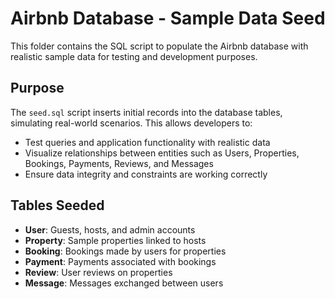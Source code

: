 # Airbnb Database - Sample Data Seed

This folder contains the SQL script to populate the Airbnb database with realistic sample data for testing and development purposes.

## Purpose

The `seed.sql` script inserts initial records into the database tables, simulating real-world scenarios. This allows developers to:

- Test queries and application functionality with realistic data
- Visualize relationships between entities such as Users, Properties, Bookings, Payments, Reviews, and Messages
- Ensure data integrity and constraints are working correctly

## Tables Seeded

- **User**: Guests, hosts, and admin accounts
- **Property**: Sample properties linked to hosts
- **Booking**: Bookings made by users for properties
- **Payment**: Payments associated with bookings
- **Review**: User reviews on properties
- **Message**: Messages exchanged between users

